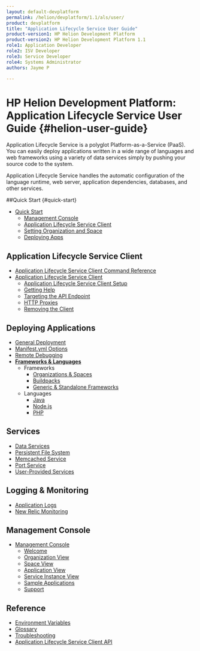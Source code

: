 ```yaml
---
layout: default-devplatform
permalink: /helion/devplatform/1.1/als/user/
product: devplatform
title: "Application Lifecycle Service User Guide"
product-version1: HP Helion Development Platform
product-version2: HP Helion Development Platform 1.1
role1: Application Developer 
role2: ISV Developer
role3: Service Developer
role4: Systems Administrator
authors: Jayme P

---
```

<!--PUBLISHED-->

# HP Helion Development Platform: Application Lifecycle Service User Guide {#helion-user-guide}

Application Lifecycle Service is a polyglot Platform-as-a-Service (PaaS). You can easily
deploy applications written in a wide range of languages and web
frameworks using a variety of data services simply by pushing your
source code to the system.

Application Lifecycle Service handles the automatic configuration of the language runtime,
web server, application dependencies, databases, and other services.

##Quick Start {#quick-start}

-   [Quick Start](/helion/devplatform/1.1/als/user/quick-start/)
    -   [Management Console](/helion/devplatform/1.1/als/user/quick-start/#management-console)
    -   [Application Lifecycle Service Client](/helion/devplatform/1.1/als/user/quick-start/#helion-client)
    -   [Setting Organization and Space](/helion/devplatform/1.1/als/user/quick-start/#setting-organization-and-space)
    -   [Deploying Apps](/helion/devplatform/1.1/als/user/quick-start/#deploying-apps)

Application Lifecycle Service Client[](#helion-client "Permalink to this headline")
-----------------------------------------------------------------
-   [Application Lifecycle Service Client Command Reference](/helion/devplatform/1.1/als/user/reference/client-ref/)
-   [Application Lifecycle Service Client](/helion/devplatform/1.1/als/user/client/)
    -   [Application Lifecycle Service Client Setup](/helion/devplatform/1.1/als/user/client/#helion-client-setup)
    -   [Getting Help](/helion/devplatform/1.1/als/user/client/#getting-help)
    -   [Targeting the API
        Endpoint](/helion/devplatform/1.1/als/user/client/#targeting-the-api-endpoint)
    -   [HTTP Proxies](/helion/devplatform/1.1/als/user/client/#http-proxies)
    -   [Removing the Client](/helion/devplatform/1.1/als/user/client/#removing-the-client)



Deploying Applications[](#deploying-applications "Permalink to this headline")
-------------------------------------------------------------------------------

-   [General Deployment](/helion/devplatform/1.1/als/user/deploy/)
-   [Manifest.yml Options](/helion/devplatform/1.1/als/user/deploy/manifestyml/)
-   [Remote Debugging](/helion/devplatform/1.1/als/user/deploy/app-debug/)
-   [**Frameworks & Languages**](/helion/devplatform/1.1/als/user/deploy/#language-specific-deploy)
	-   Frameworks
	    -   [Organizations & Spaces](/helion/devplatform/1.1/als/user/deploy/orgs-spaces/)
	    -   [Buildpacks](/helion/devplatform/1.1/als/user/deploy/buildpack/)
	    -   [Generic & Standalone Frameworks](/helion/devplatform/1.1/als/user/deploy/other-frameworks/)    
    -   Languages
	    -   [Java](/helion/devplatform/1.1/als/user/deploy/languages/java/)
	    -   [Node.js](/helion/devplatform/1.1/als/user/deploy/languages/node/)
	    -   [PHP](/helion/devplatform/1.1/als/user/deploy/languages/php/)
	 

Services[](#services "Permalink to this headline")
---------------------------------------------------

-   [Data Services](/helion/devplatform/1.1/als/user/services/data-services/)
-   [Persistent File System](/helion/devplatform/1.1/als/user/services/filesystem/)
-   [Memcached Service](/helion/devplatform/1.1/als/user/services/memcached/)
-   [Port Service](/helion/devplatform/1.1/als/user/services/port-service/)
-   [User-Provided Services](/helion/devplatform/1.1/als/user/services/user-provided/)

Logging & Monitoring[](#logging-monitoring "Permalink to this headline")
-------------------------------------------------------------------------

-   [Application Logs](/helion/devplatform/1.1/als/user/deploy/app-logs/)
-   [New Relic Monitoring](/helion/devplatform/1.1/als/user/deploy/newrelic/)

Management Console[](#management-console "Permalink to this headline")
-----------------------------------------------------------------------

-   [Management Console](/helion/devplatform/1.1/als/admin/console/customize/)
    -   [Welcome](/helion/devplatform/1.1/als/admin/console/customize/#welcome)
    -   [Organization View](/helion/devplatform/1.1/als/admin/console/customize/#organization-view)
    -   [Space View](/helion/devplatform/1.1/als/admin/console/customize/#space-view)
    -   [Application View](/helion/devplatform/1.1/als/admin/console/customize/#application-view)
    -   [Service Instance
        View](/helion/devplatform/1.1/als/admin/console/customize/#service-instance-view)
    -   [Sample Applications](/helion/devplatform/1.1/als/admin/console/customize/#app-store)
    -   [Support](/helion/devplatform/1.1/als/admin/console/customize/#support)

Reference[](#reference "Permalink to this headline")
-----------------------------------------------------

-   [Environment Variables](/helion/devplatform/1.1/als/user/reference/environment/)
-   [Glossary](reference/glossary)
-   [Troubleshooting](reference/troubleshoot)
-   [Application Lifecycle Service Client API](/helion/devplatform/1.1/als/user/reference/api/)


